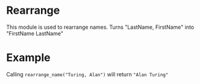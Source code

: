 Rearrange
=========

This module is used to rearrange names.
Turns "LastName, FirstName" into "FirstName LastName"

# Example

Calling `rearrange_name("Turing, Alan")` will return `"Alan Turing"`
